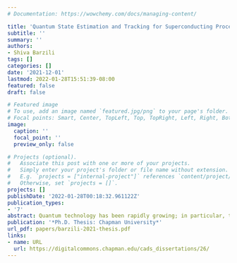```yaml
---
# Documentation: https://wowchemy.com/docs/managing-content/

title: 'Quantum State Estimation and Tracking for Superconducting Processors Using Machine Learning'
subtitle: ''
summary: ''
authors:
- Shiva Barzili
tags: []
categories: []
date: '2021-12-01'
lastmod: 2022-01-28T15:51:39-08:00
featured: false
draft: false

# Featured image
# To use, add an image named `featured.jpg/png` to your page's folder.
# Focal points: Smart, Center, TopLeft, Top, TopRight, Left, Right, BottomLeft, Bottom, BottomRight.
image:
  caption: ''
  focal_point: ''
  preview_only: false

# Projects (optional).
#   Associate this post with one or more of your projects.
#   Simply enter your project's folder or file name without extension.
#   E.g. `projects = ["internal-project"]` references `content/project/deep-learning/index.md`.
#   Otherwise, set `projects = []`.
projects: []
publishDate: '2022-01-28T00:18:32.961122Z'
publication_types:
- '7'
abstract: Quantum technology has been rapidly growing; in particular, the experiments that have been performed with superconducting qubits and circuit QED have allowed us to explore the light-matter interaction at its most fundamental level. The study of coherent dynamics between two-level systems and resonator modes can provide insight into fundamental aspects of quantum physics, such as how the state of a system evolves while being continuously observed. To study such an evolving quantum system, experimenters need to verify the accuracy of state preparation and control since quantum systems are very fragile and sensitive to environmental disturbance. In this thesis, I look at these continuous monitoring and state estimation problems from a modern point of view. With the help of machine learning techniques, it has become possible to explore regimes that are not accessible with traditional methods: for example, tracking the state of a superconducting transmon qubit continuously with dynamics fast compared with the detector bandwidth. These results open up a new area of quantum state tracking, enabling us to potentially diagnose errors that occur during quantum gates. In addition, I investigate the use of supervised machine learning, in the form of a modified denoising autoencoder, to simultaneously remove experimental noise while encoding one and two-qubit quantum state estimates into a minimum number of nodes within the latent layer of a neural network. I automate the decoding of these latent representations into positive density matrices and compare them to similar estimates obtained via linear inversion and maximum likelihood estimation. Using a superconducting multiqubit chip, I experimentally verify that the neural network estimates the quantum state with greater fidelity than either traditional method. Furthermore, the network can be trained using only product states and still achieve high fidelity for entangled states. This simplification of the training overhead permits the network to aid experimental calibration, such as the diagnosis of multi-qubit crosstalk. As quantum processors increase in size and complexity, I expect automated methods such as those presented in this thesis to become increasingly attractive.
publication: '*Ph.D. Thesis: Chapman University*'
url_pdf: papers/barzili-2021-thesis.pdf
links:
- name: URL
  url: https://digitalcommons.chapman.edu/cads_dissertations/26/
---
```


